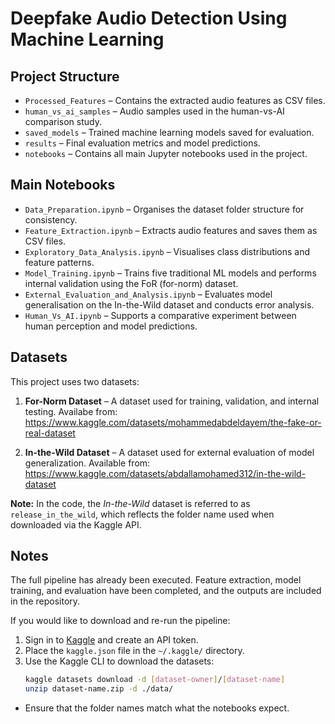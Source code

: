 # Deepfake Audio Detection Using Machine Learning

## Project Structure

- `Processed_Features` – Contains the extracted audio features as CSV files.
- `human_vs_ai_samples` – Audio samples used in the human-vs-AI comparison study.
- `saved_models` – Trained machine learning models saved for evaluation.
- `results` – Final evaluation metrics and model predictions.
- `notebooks` – Contains all main Jupyter notebooks used in the project.


## Main Notebooks

- `Data_Preparation.ipynb` – Organises the dataset folder structure for consistency.
- `Feature_Extraction.ipynb` – Extracts audio features and saves them as CSV files.
- `Exploratory_Data_Analysis.ipynb` – Visualises class distributions and feature patterns.
- `Model_Training.ipynb` – Trains five traditional ML models and performs internal validation using the FoR (for-norm) dataset.
- `External_Evaluation_and_Analysis.ipynb` – Evaluates model generalisation on the In-the-Wild dataset and conducts error analysis.
- `Human_Vs_AI.ipynb` – Supports a comparative experiment between human perception and model predictions.


## Datasets

This project uses two datasets:

1. **For-Norm Dataset** – A dataset used for training, validation, and internal testing.
   Availabe from: 
https://www.kaggle.com/datasets/mohammedabdeldayem/the-fake-or-real-dataset

3. **In-the-Wild Dataset** – A dataset used for external evaluation of model generalization.
   Available from:
https://www.kaggle.com/datasets/abdallamohamed312/in-the-wild-dataset

**Note:** In the code, the *In-the-Wild* dataset is referred to as `release_in_the_wild`, which reflects the folder name used when downloaded via the Kaggle API.


## Notes

The full pipeline has already been executed. Feature extraction, model training, and evaluation have been completed, and the outputs are included in the repository.

If you would like to download and re-run the pipeline:

1. Sign in to [Kaggle](https://www.kaggle.com/) and create an API token.
2. Place the `kaggle.json` file in the `~/.kaggle/` directory.
3. Use the Kaggle CLI to download the datasets:
   ```bash
   kaggle datasets download -d [dataset-owner]/[dataset-name]
   unzip dataset-name.zip -d ./data/
- Ensure that the folder names match what the notebooks expect.

